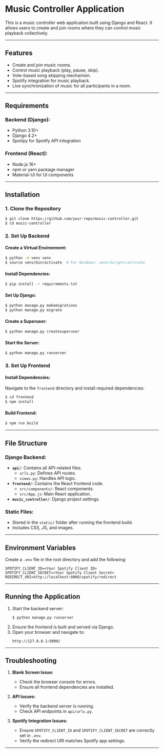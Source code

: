 # Music Controller Application

This is a music controller web application built using Django and React. It allows users to create and join rooms where they can control music playback collectively.

---

## Features

- Create and join music rooms.
- Control music playback (play, pause, skip).
- Vote-based song skipping mechanism.
- Spotify integration for music playback.
- Live synchronization of music for all participants in a room.

---

## Requirements

### Backend (Django):
- Python 3.10+
- Django 4.2+
- Spotipy for Spotify API integration

### Frontend (React):
- Node.js 16+
- npm or yarn package manager
- Material-UI for UI components

---

## Installation

### 1. Clone the Repository
```bash
$ git clone https://github.com/your-repo/music-controller.git
$ cd music-controller
```

### 2. Set Up Backend
#### Create a Virtual Environment:
```bash
$ python -m venv venv
$ source venv/bin/activate  # For Windows: venv\Scripts\activate
```

#### Install Dependencies:
```bash
$ pip install -r requirements.txt
```

#### Set Up Django:
```bash
$ python manage.py makemigrations
$ python manage.py migrate
```

#### Create a Superuser:
```bash
$ python manage.py createsuperuser
```

#### Start the Server:
```bash
$ python manage.py runserver
```

### 3. Set Up Frontend
#### Install Dependencies:
Navigate to the `frontend` directory and install required dependencies:
```bash
$ cd frontend
$ npm install
```

#### Build Frontend:
```bash
$ npm run build
```

---

## File Structure

### Django Backend:
- **`api/`**: Contains all API-related files.
  - `urls.py`: Defines API routes.
  - `views.py`: Handles API logic.
- **`frontend/`**: Contains the React frontend code.
  - `src/components/`: React components.
  - `src/App.js`: Main React application.
- **`music_controller/`**: Django project settings.

### Static Files:
- Stored in the `static/` folder after running the frontend build.
- Includes CSS, JS, and images.

---

## Environment Variables
Create a `.env` file in the root directory and add the following:
```
SPOTIFY_CLIENT_ID=<Your Spotify Client ID>
SPOTIFY_CLIENT_SECRET=<Your Spotify Client Secret>
REDIRECT_URI=http://localhost:8000/spotify/redirect
```

---

## Running the Application
1. Start the backend server:
   ```bash
   $ python manage.py runserver
   ```
2. Ensure the frontend is built and served via Django.
3. Open your browser and navigate to:
   ```
   http://127.0.0.1:8000/
   ```

---

## Troubleshooting

1. **Blank Screen Issue:**
   - Check the browser console for errors.
   - Ensure all frontend dependencies are installed.

2. **API Issues:**
   - Verify the backend server is running.
   - Check API endpoints in `api/urls.py`.

3. **Spotify Integration Issues:**
   - Ensure `SPOTIFY_CLIENT_ID` and `SPOTIFY_CLIENT_SECRET` are correctly set in `.env`.
   - Verify the redirect URI matches Spotify app settings.

---


